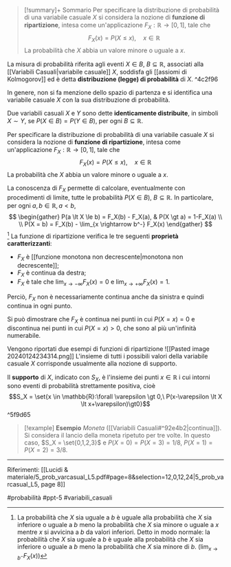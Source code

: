 >[!summary]+ Sommario
>Per specificare la distribuzione di probabilità di una variabile casuale $X$ si considera la nozione di **funzione di ripartizione**, intesa come un'applicazione $F_X : \mathbb{R} \rightarrow [0,1]$, tale che $$ F_X(x) = P(X \le x),\quad x \in \mathbb{R} $$La probabilità che $X$ abbia un valore minore o uguale a $x$.

La misura di probabilità riferita agli eventi $X \in B,\ B \subseteq \mathbb{R}$, associati alla [[Variabili Casuali|variabile casuale]] $X$, soddisfa gli [[assiomi di Kolmogorov]] ed è detta **distribuzione (legge) di probabilità** di $X$. ^4c2f96

In genere, non si fa menzione dello spazio di partenza e si identifica una variabile casuale $X$ con la sua distribuzione di probabilità.

Due variabili casuali $X$ e $Y$ sono dette **identicamente distribuite**, in simboli $X \sim Y$, se $P(X \in B) = P(Y \in B)$, per ogni $B \subseteq \mathbb{R}$.

Per specificare la distribuzione di probabilità di una variabile casuale $X$ si considera la nozione di **funzione di ripartizione**, intesa come un'applicazione $F_X : \mathbb{R} \rightarrow [0,1]$, tale che $$ F_X(x) = P(X \le x),\quad x \in \mathbb{R} $$La probabilità che $X$ abbia un valore minore o uguale a $x$.

La conoscenza di $F_X$ permette di calcolare, eventualmente con procedimenti di limite, tutte le probabilità $P(X \in B),\ B \subseteq \mathbb{R}$.
In particolare, per ogni $a,b \in \mathbb{R}, a \lt b$, $$
\begin{gather}
 P(a \lt X \le b) = F_X(b) - F_X(a), & P(X \gt a) = 1-F_X(a) \\ \\
 P(X = b) = F_X(b) - \lim_{x \rightarrow b^-} F_X(x)
 \end{gather} $$ [^formula1]
 La funzione di ripartizione verifica le tre seguenti **proprietà caratterizzanti**:
 * $F_X$ è [[funzione monotona non decrescente|monotona non decrescente]];
 * $F_X$ è continua da destra;
 * $F_X$ è tale che $\lim_{x \rightarrow - \infty} F_X(x) = 0$ e $\lim_{x \rightarrow + \infty} F_X(x) = 1$.

Perciò, $F_X$ non è necessariamente continua anche da sinistra e quindi continua in ogni punto.

Si può dimostrare che $F_X$ è continua nei punti in cui $P(X = x) = 0$ e discontinua nei punti in cui $P(X = x) \gt 0$, che sono al più un'infinità numerabile.

Vengono riportati due esempi di funzioni di ripartizione
![[Pasted image 20240124234314.png]]
L'insieme di tutti i possibili valori della variabile casuale $X$ corrisponde usualmente alla nozione di supporto.

Il **supporto** di $X$, indicato con $S_X$, è l'insieme dei punti $x \in \mathbb{R}$ i cui intorni sono eventi di probabilità strettamente positiva, cioè $$S_X = \set{x \in \mathbb{R}:\forall \varepsilon \gt 0,\ P(x-\varepsilon \lt X \lt x+\varepsilon)\gt0}$$ ^5f9d65

>[!example] **Esempio**
>*Moneta* ([[Variabili Casuali#^92e4b2|continua]]). Si considera il lancio della moneta ripetuto per tre volte. In questo caso, $S_X = \set{0,1,2,3}$ e $P(X = 0) = P(X = 3) = 1/8,\ P(X = 1) = P(X = 2) = 3/8$.

***
Riferimenti:
[[Lucidi & materiale/5_prob_varcasual_L5.pdf#page=8&selection=12,0,12,24|5_prob_varcasual_L5, page 8]]

[^formula1]: La probabilità che $X$ sia uguale a $b$ è uguale alla probabilità che $X$ sia inferiore o uguale a $b$ meno la probabilità che $X$ sia minore o uguale a $x$ mentre $x$ si avvicina a $b$ da valori inferiori. Detto in modo normale: la probabilità che $X$ sia uguale a $b$ è uguale alla probabilità che $X$ sia inferiore o uguale a $b$ meno la probabilità che $X$ sia minore di $b$. ($\lim_{x \rightarrow b^-} F_X(x)$)

#probabilità 
#ppt-5 
#variabili_casuali 
